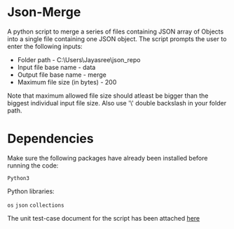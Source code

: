 # Json-Merge

A python script to merge a series of files containing JSON array of Objects into a single file containing one JSON object.
The script prompts the user to enter the following inputs:
* Folder path - C:\\Users\\Jayasree\\json_repo
* Input file base name - data
* Output file base name - merge
* Maximum file size (in bytes) - 200

Note that maximum allowed file size should atleast be bigger than the biggest individual input file size.
Also use '\\' double backslash in your folder path.

# Dependencies
Make sure the following packages have already been installed before running the code:

```Python3```

Python libraries:

```os```
```json```
```collections```

The unit test-case document for the script has been attached [here](../master/test-doc.md)
